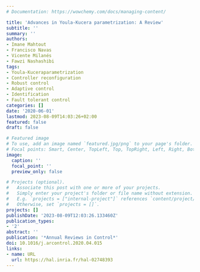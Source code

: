 ```yaml
---
# Documentation: https://wowchemy.com/docs/managing-content/

title: 'Advances in Youla-Kucera parametrization: A Review'
subtitle: ''
summary: ''
authors:
- Imane Mahtout
- Francisco Navas
- Vicente Milanés
- Fawzi Nashashibi
tags:
- Youla-Kuceraparametrization
- Controller reconfiguration
- Robust control
- Adaptive control
- Identification
- Fault tolerant control
categories: []
date: '2020-06-01'
lastmod: 2023-08-09T14:03:26+02:00
featured: false
draft: false

# Featured image
# To use, add an image named `featured.jpg/png` to your page's folder.
# Focal points: Smart, Center, TopLeft, Top, TopRight, Left, Right, BottomLeft, Bottom, BottomRight.
image:
  caption: ''
  focal_point: ''
  preview_only: false

# Projects (optional).
#   Associate this post with one or more of your projects.
#   Simply enter your project's folder or file name without extension.
#   E.g. `projects = ["internal-project"]` references `content/project/deep-learning/index.md`.
#   Otherwise, set `projects = []`.
projects: []
publishDate: '2023-08-09T12:03:26.133460Z'
publication_types:
- '2'
abstract: ''
publication: '*Annual Reviews in Control*'
doi: 10.1016/j.arcontrol.2020.04.015
links:
- name: URL
  url: https://hal.inria.fr/hal-02748393
---
```

